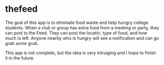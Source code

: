 # thefeed
The goal of this app is to eliminate food waste and help hungry college students. When a club or group has extra food from a meeting or party,
they can post to the Feed. They can post the locatin, type of food, and how much is left. Anyone nearby who is hungry will see a notification and can go grab some grub.

This app is not complete, but the idea is very intruiging and I hope to finish it in the future.
